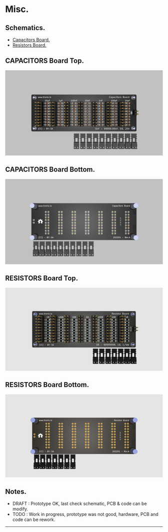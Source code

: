 # Misc.

## Schematics.

- [Capacitors Board.](https://github.com/tronixio/misc/blob/main/Kicad/capacitors/extras/schematic.pdf)
- [Resistors Board.](https://github.com/tronixio/misc/blob/main/Kicad/resistors/extras/schematic.pdf)

## CAPACITORS Board Top.

![CAPACITORS Board Top.](https://github.com/tronixio/misc/blob/main/Kicad/capacitors/extras/top.png)

## CAPACITORS Board Bottom.

![CAPACITORS Board Bottom.](https://github.com/tronixio/misc/blob/main/Kicad/capacitors/extras/bottom.png)

## RESISTORS Board Top.

![RESISTORS Board Top.](https://github.com/tronixio/misc/blob/main/Kicad/resistors/extras/top.png)

## RESISTORS Board Bottom.

![RESISTORS Board Bottom.](https://github.com/tronixio/misc/blob/main/Kicad/resistors/extras/bottom.png)

## Notes.

- DRAFT : Prototype OK, last check schematic, PCB & code can be modify.
- TODO : Work in progress, prototype was not good, hardware, PCB and code can be rework.

---
